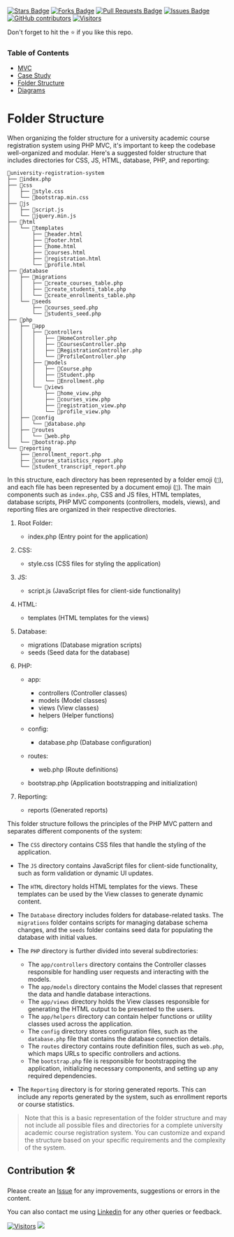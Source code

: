 <a href="https://github.com/drshahizan/software-engineering/stargazers"><img src="https://img.shields.io/github/stars/drshahizan/software-engineering" alt="Stars Badge"/></a>
<a href="https://github.com/drshahizan/software-engineering/network/members"><img src="https://img.shields.io/github/forks/drshahizan/software-engineering" alt="Forks Badge"/></a>
<a href="https://github.com/drshahizan/software-engineering/pulls"><img src="https://img.shields.io/github/issues-pr/drshahizan/software-engineering" alt="Pull Requests Badge"/></a>
<a href="https://github.com/drshahizan/software-engineering"><img src="https://img.shields.io/github/issues/drshahizan/software-engineering" alt="Issues Badge"/></a>
<a href="https://github.com/drshahizan/software-engineering/graphs/contributors"><img alt="GitHub contributors" src="https://img.shields.io/github/contributors/drshahizan/software-engineering?color=2b9348"></a>
[![Visitors](https://api.visitorbadge.io/api/visitors?path=https%3A%2F%2Fgithub.com%2Fdrshahizan%2Fsoftware-engineering&countColor=%23263759&style=plastic)](https://visitorbadge.io/status?path=https%3A%2F%2Fgithub.com%2Fdrshahizan%2Fsoftware-engineering)


Don't forget to hit the :star: if you like this repo.

### Table of Contents

- [MVC](p1.md)
- [Case Study](p2.md)
- [Folder Structure](p3.md)
- [Diagrams](p4.md)

# Folder Structure

When organizing the folder structure for a university academic course registration system using PHP MVC, it's important to keep the codebase well-organized and modular. Here's a suggested folder structure that includes directories for CSS, JS, HTML, database, PHP, and reporting:

```
📁university-registration-system
├── 📄index.php
├── 📁css
│   ├── 📄style.css
│   └── 📄bootstrap.min.css
├── 📁js
│   ├── 📄script.js
│   └── 📄jquery.min.js
├── 📁html
│   └── 📁templates
│       ├── 📄header.html
│       ├── 📄footer.html
│       ├── 📄home.html
│       ├── 📄courses.html
│       ├── 📄registration.html
│       └── 📄profile.html
├── 📁database
│   ├── 📁migrations
│   │   ├── 📄create_courses_table.php
│   │   ├── 📄create_students_table.php
│   │   └── 📄create_enrollments_table.php
│   └── 📁seeds
│       ├── 📄courses_seed.php
│       └── 📄students_seed.php
├── 📁php
│   ├── 📁app
│   │   ├── 📁controllers
│   │   │   ├── 📄HomeController.php
│   │   │   ├── 📄CoursesController.php
│   │   │   ├── 📄RegistrationController.php
│   │   │   └── 📄ProfileController.php
│   │   ├── 📁models
│   │   │   ├── 📄Course.php
│   │   │   ├── 📄Student.php
│   │   │   └── 📄Enrollment.php
│   │   └── 📁views
│   │       ├── 📄home_view.php
│   │       ├── 📄courses_view.php
│   │       ├── 📄registration_view.php
│   │       └── 📄profile_view.php
│   ├── 📁config
│   │   └── 📄database.php
│   ├── 📁routes
│   │   └── 📄web.php
│   └── 📄bootstrap.php
└── 📁reporting
    ├── 📄enrollment_report.php
    ├── 📄course_statistics_report.php
    └── 📄student_transcript_report.php
```
In this structure, each directory has been represented by a folder emoji (`📁`), and each file has been represented by a document emoji (`📄`). The main components such as `index.php`, CSS and JS files, HTML templates, database scripts, PHP MVC components (controllers, models, views), and reporting files are organized in their respective directories.

1. Root Folder:
   - index.php (Entry point for the application)

2. CSS:
   - style.css (CSS files for styling the application)

3. JS:
   - script.js (JavaScript files for client-side functionality)

4. HTML:
   - templates (HTML templates for the views)

5. Database:
   - migrations (Database migration scripts)
   - seeds (Seed data for the database)

6. PHP:
   - app:
     - controllers (Controller classes)
     - models (Model classes)
     - views (View classes)
     - helpers (Helper functions)

   - config:
     - database.php (Database configuration)

   - routes:
     - web.php (Route definitions)

   - bootstrap.php (Application bootstrapping and initialization)

7. Reporting:
   - reports (Generated reports)

This folder structure follows the principles of the PHP MVC pattern and separates different components of the system:

- The `CSS` directory contains CSS files that handle the styling of the application.
- The `JS` directory contains JavaScript files for client-side functionality, such as form validation or dynamic UI updates.
- The `HTML` directory holds HTML templates for the views. These templates can be used by the View classes to generate dynamic content.
- The `Database` directory includes folders for database-related tasks. The `migrations` folder contains scripts for managing database schema changes, and the `seeds` folder contains seed data for populating the database with initial values.
- The `PHP` directory is further divided into several subdirectories:
  - The `app/controllers` directory contains the Controller classes responsible for handling user requests and interacting with the models.
  - The `app/models` directory contains the Model classes that represent the data and handle database interactions.
  - The `app/views` directory holds the View classes responsible for generating the HTML output to be presented to the users.
  - The `app/helpers` directory can contain helper functions or utility classes used across the application.
  - The `config` directory stores configuration files, such as the `database.php` file that contains the database connection details.
  - The `routes` directory contains route definition files, such as `web.php`, which maps URLs to specific controllers and actions.
  - The `bootstrap.php` file is responsible for bootstrapping the application, initializing necessary components, and setting up any required dependencies.

- The `Reporting` directory is for storing generated reports. This can include any reports generated by the system, such as enrollment reports or course statistics.

> Note that this is a basic representation of the folder structure and may not include all possible files and directories for a complete university academic course registration system. You can customize and expand the structure based on your specific requirements and the complexity of the system.

## Contribution 🛠️
Please create an [Issue](https://github.com/drshahizan/software-engineering/issues) for any improvements, suggestions or errors in the content.

You can also contact me using [Linkedin](https://www.linkedin.com/in/drshahizan/) for any other queries or feedback.

[![Visitors](https://api.visitorbadge.io/api/visitors?path=https%3A%2F%2Fgithub.com%2Fdrshahizan&labelColor=%23697689&countColor=%23555555&style=plastic)](https://visitorbadge.io/status?path=https%3A%2F%2Fgithub.com%2Fdrshahizan)
![](https://hit.yhype.me/github/profile?user_id=81284918)

